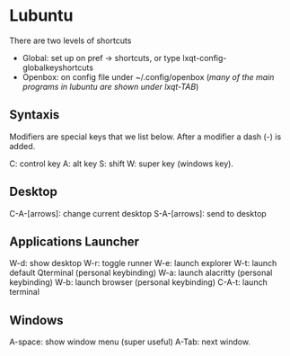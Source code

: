 # Lubuntu
There are two levels of shortcuts
* Global: set up on pref -> shortcuts, or type lxqt-config-globalkeyshortcuts
* Openbox: on config file under ~/.config/openbox
(*many of the main programs in lubuntu are shown under lxqt-TAB*)

## Syntaxis   
Modifiers are special keys that we list below.
After a modifier a dash (-) is added.    

C: control key
A: alt key
S: shift
W: super key (windows key).

## Desktop
C-A-[arrows]: change current desktop
S-A-[arrows]: send to desktop

## Applications Launcher
W-d: show desktop
W-r: toggle runner
W-e: launch explorer
W-t: launch default Qterminal (personal keybinding)
W-a: launch alacritty (personal keybinding)
W-b: launch browser (personal keybinding)
C-A-t: launch terminal

## Windows
A-space: show window menu (super useful)
A-Tab: next window.
